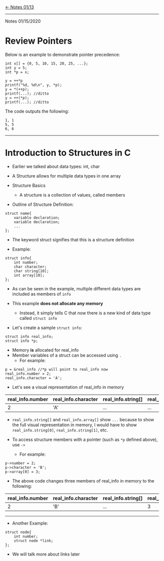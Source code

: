 [\<- Notes 01/13](01-13.md)

---

Notes 01/15/2020

# Review Pointers

Below is an example to demonstrate pointer precedence:

```
int x[] = {0, 5, 10, 15, 20, 25, ...};
int y = 5;
int *p = x;

y = ++*p
printf("%d, %d\n", y, *p);
y = *(++p);
printf(...); //ditto
y = ++(*p);
printf(...); //ditto
```

The code outputs the following:

```
1, 1
5, 5
6, 6
```
---

# Introduction to Structures in C

- Earlier we talked about data types: int, char
- A Structure allows for multiple data types in one array
- Structure Basics
	- A structure is a collection of values, called members

- Outline of Structure Definition:

```
struct name{
	variable declaration;
	variable declaration;
	...
};
```

- The keyword struct signifies that this is a structure definition

- Example:

```
struct info{
	int number;
	char character;
	char string[10];
	int array[10];
};
```

- As can be seen in the example, multiple different data types are included as members of `info`
- This example **does not allocate any memory**
	- Instead, it simply tells C that now there is a new kind of data type called `struct info`

- Let's create a sample `struct info`:

```
struct info real_info;
struct info *p;
```

- Memory **is** allocated for real\_info
- Member variables of a struct can be accessed using `.`
	- For example:

```
p = &real_info //*p will point to real_info now
real_info.number = 2;
real_info.character = 'A';
```

- Let's see a visual representation of real\_info in memory

| real_info.number | real_info.character | real_info.string[] | real_info.array[] |
| - | - | - | - |
| 2 | 'A' | ... | ... |

- `real_info.string[]` and `real_info.array[]` show `...` because to show the full visual representation in memory, I would have to show `real_info.string[0]`, `real_info.string[1]`, etc.

- To access structure members with a pointer (such as `*p` defined above), use `->`
	- For example:

```
p->number = 2;
p->character = 'B';
p->array[0] = 3;
```

- The above code changes three members of real\_info in memory to the following:

| real_info.number | real_info.character | real_info.string[] | real_info.array[0] |
| - | - | - | - |
| 2 | 'B' | ... | 3 |

---

- Another Example:

```
struct node{
	int number;
	struct node *link;
};
```

- We will talk more about links later
